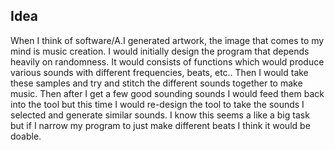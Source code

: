 ## Idea

When I think of software/A.I generated artwork, the image that comes to my mind is music creation. I would initially design the program that depends heavily on randomness. It would consists of functions which would produce various sounds with different frequencies, beats, etc.. Then I would take these samples and try and stitch the different sounds together to make music. Then after I get a few good sounding sounds I would feed them back into the tool but this time I would re-design the tool to take the sounds I selected and generate similar sounds.
I know this seems a like a big task but if I narrow my program to just make different beats I think it would be doable.

